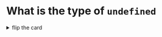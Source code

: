 # What is the type of `undefined`

<details>
<summary>flip the card</summary>
<br>

## `"undefined"`

```js
'use strict';

let notInitialized;

console.log(notInitialized);
console.log(typeof notInitialized);
```

</details>
